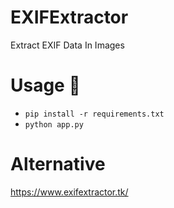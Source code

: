 # EXIFExtractor
Extract EXIF Data In Images

# Usage 🔧
* ``pip install -r requirements.txt``
* ``python app.py``

# Alternative
https://www.exifextractor.tk/
